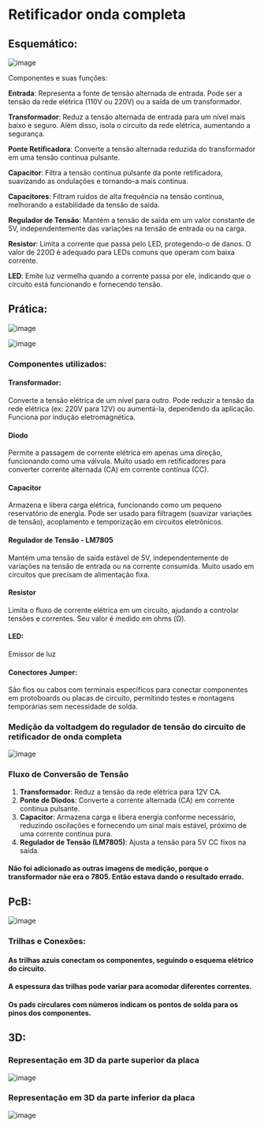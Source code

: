 # Retificador onda completa

## Esquemático:
![image](https://github.com/user-attachments/assets/ac67897a-e506-43c6-b19e-9f68a608fcb1)

Componentes e suas funções:

**Entrada**: Representa a fonte de tensão alternada de entrada. Pode ser a tensão da rede elétrica (110V ou 220V) ou a saída de um transformador.

**Transformador**: Reduz a tensão alternada de entrada para um nível mais baixo e seguro. Além disso, isola o circuito da rede elétrica, aumentando a segurança.

**Ponte Retificadora**: Converte a tensão alternada reduzida do transformador em uma tensão contínua pulsante.

**Capacitor**: Filtra a tensão contínua pulsante da ponte retificadora, suavizando as ondulações e tornando-a mais contínua.

**Capacitores**: Filtram ruídos de alta frequência na tensão contínua, melhorando a estabilidade da tensão de saída.

**Regulador de Tensão**: Mantém a tensão de saída em um valor constante de 5V, independentemente das variações na tensão de entrada ou na carga.

**Resistor**: Limita a corrente que passa pelo LED, protegendo-o de danos. O valor de 220Ω é adequado para LEDs comuns que operam com baixa corrente.

**LED**: Emite luz vermelha quando a corrente passa por ele, indicando que o circuito está funcionando e fornecendo tensão.


## Prática:
![image](https://github.com/user-attachments/assets/e67626eb-0345-46b6-922f-20f38a4ef90b)

![image](https://github.com/user-attachments/assets/6eed1721-2c3a-4854-8760-c9ec8b70193b)

### Componentes utilizados:
#### Transformador:
Converte a tensão elétrica de um nível para outro. Pode reduzir a tensão da rede elétrica (ex: 220V para 12V) ou aumentá-la, dependendo da aplicação. Funciona por indução eletromagnética.

#### Diodo
Permite a passagem de corrente elétrica em apenas uma direção, funcionando como uma válvula. Muito usado em retificadores para converter corrente alternada (CA) em corrente contínua (CC).

#### Capacitor
Armazena e libera carga elétrica, funcionando como um pequeno reservatório de energia. Pode ser usado para filtragem (suavizar variações de tensão), acoplamento e temporização em circuitos eletrônicos.

#### Regulador de Tensão - LM7805
Mantém uma tensão de saída estável de 5V, independentemente de variações na tensão de entrada ou na corrente consumida. Muito usado em circuitos que precisam de alimentação fixa.

#### Resistor
Limita o fluxo de corrente elétrica em um circuito, ajudando a controlar tensões e correntes. Seu valor é medido em ohms (Ω).

#### LED:
Emissor de luz

#### Conectores Jumper:
São fios ou cabos com terminais específicos para conectar componentes em protoboards ou placas de circuito, permitindo testes e montagens temporárias sem necessidade de solda.

### Medição da voltadgem do regulador de tensão do circuito de retificador de onda completa
![image](https://github.com/user-attachments/assets/69d45d6d-48e4-4e1e-953b-f845e2decb7e)

### Fluxo de Conversão de Tensão  

1. **Transformador**: Reduz a tensão da rede elétrica para 12V CA.  
2. **Ponte de Diodos**: Converte a corrente alternada (CA) em corrente contínua pulsante.  
3. **Capacitor**: Armazena carga e libera energia conforme necessário, reduzindo oscilações e fornecendo um sinal mais estável, próximo de uma corrente contínua pura.  
4. **Regulador de Tensão (LM7805)**: Ajusta a tensão para 5V CC fixos na saída.  

#### Não foi adicionado as outras imagens de medição, porque o transformador nãe era o 7805. Então estava dando o resultado errado.

## PcB:
![image](https://github.com/user-attachments/assets/b099d23e-6e01-4b4d-8c19-561b2034f7a3)

### Trilhas e Conexões:

#### As trilhas azuis conectam os componentes, seguindo o esquema elétrico do circuito.
#### A espessura das trilhas pode variar para acomodar diferentes correntes.
#### Os pads circulares com números indicam os pontos de solda para os pinos dos componentes.


## 3D:

### Representação em 3D da parte superior da placa
![image](https://github.com/user-attachments/assets/6ec56372-d491-4606-b210-12e8b1849709)

### Representação em 3D da parte inferior da placa
![image](https://github.com/user-attachments/assets/e5a3acbe-c877-453e-bcc6-39f4410ae05b)


